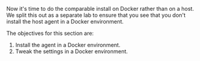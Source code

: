 Now it's time to do the comparable install on Docker rather than on a host. We split this out as a separate lab to ensure that you see that you don't install the host agent in a Docker environment. 

The objectives for this section are:

1. Install the agent in a Docker environment.
2. Tweak the settings in a Docker environment.
